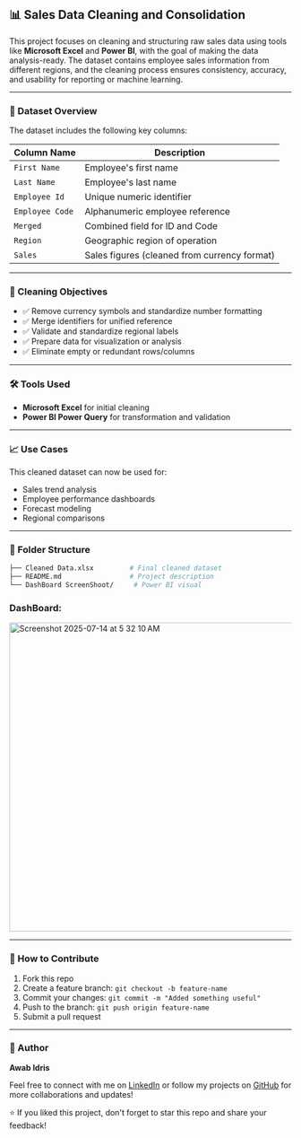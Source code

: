

## 📊 Sales Data Cleaning and Consolidation

This project focuses on cleaning and structuring raw sales data using tools like **Microsoft Excel** and **Power BI**, with the goal of making the data analysis-ready. The dataset contains employee sales information from different regions, and the cleaning process ensures consistency, accuracy, and usability for reporting or machine learning.

---

### 📁 Dataset Overview

The dataset includes the following key columns:

| Column Name     | Description                                  |
| --------------- | -------------------------------------------- |
| `First Name`    | Employee's first name                        |
| `Last Name`     | Employee's last name                         |
| `Employee Id`   | Unique numeric identifier                    |
| `Employee Code` | Alphanumeric employee reference              |
| `Merged`        | Combined field for ID and Code               |
| `Region`        | Geographic region of operation               |
| `Sales`         | Sales figures (cleaned from currency format) |

---

### 🧹 Cleaning Objectives

* ✅ Remove currency symbols and standardize number formatting
* ✅ Merge identifiers for unified reference
* ✅ Validate and standardize regional labels
* ✅ Prepare data for visualization or analysis
* ✅ Eliminate empty or redundant rows/columns

---

### 🛠 Tools Used

* **Microsoft Excel** for initial cleaning
* **Power BI Power Query** for transformation and validation

---

### 📈 Use Cases

This cleaned dataset can now be used for:

* Sales trend analysis
* Employee performance dashboards
* Forecast modeling
* Regional comparisons

---

### 📌 Folder Structure

```bash
├── Cleaned Data.xlsx         # Final cleaned dataset
├── README.md                 # Project description
└── DashBoard ScreenShoot/     # Power BI visual
```
### DashBoard:
<img width="988" height="551" alt="Screenshot 2025-07-14 at 5 32 10 AM" src="https://github.com/user-attachments/assets/31d2a116-2c20-49f9-8899-1ca2a69ca7da" />

---

### 🚀 How to Contribute

1. Fork this repo
2. Create a feature branch: `git checkout -b feature-name`
3. Commit your changes: `git commit -m "Added something useful"`
4. Push to the branch: `git push origin feature-name`
5. Submit a pull request

---

### 👤 Author

**Awab Idris**

Feel free to connect with me on [LinkedIn](https://www.linkedin.com/in/awab-abdalla) or follow my projects on [GitHub](https://github.com/Pinkkygold) for more collaborations and updates!


⭐ If you liked this project, don't forget to star this repo and share your feedback!
